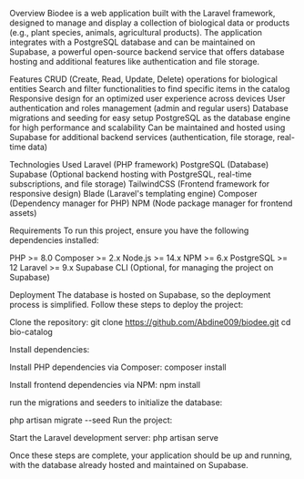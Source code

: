 Overview
Biodee is a web application built with the Laravel framework, designed to manage and display a collection of biological data or products (e.g., plant species, animals, agricultural products). The application integrates with a PostgreSQL database and can be maintained on Supabase, a powerful open-source backend service that offers database hosting and additional features like authentication and file storage.

Features
CRUD (Create, Read, Update, Delete) operations for biological entities
Search and filter functionalities to find specific items in the catalog
Responsive design for an optimized user experience across devices
User authentication and roles management (admin and regular users)
Database migrations and seeding for easy setup
PostgreSQL as the database engine for high performance and scalability
Can be maintained and hosted using Supabase for additional backend services (authentication, file storage, real-time data)


Technologies Used
Laravel (PHP framework)
PostgreSQL (Database)
Supabase (Optional backend hosting with PostgreSQL, real-time subscriptions, and file storage)
TailwindCSS (Frontend framework for responsive design)
Blade (Laravel's templating engine)
Composer (Dependency manager for PHP)
NPM (Node package manager for frontend assets)


Requirements
To run this project, ensure you have the following dependencies installed:

PHP >= 8.0
Composer >= 2.x
Node.js >= 14.x
NPM >= 6.x
PostgreSQL >= 12
Laravel >= 9.x
Supabase CLI (Optional, for managing the project on Supabase)


Deployment
The database is hosted on Supabase, so the deployment process is simplified. Follow these steps to deploy the project:

Clone the repository:
git clone https://github.com/Abdine009/biodee.git
cd bio-catalog

Install dependencies:

Install PHP dependencies via Composer:
composer install

Install frontend dependencies via NPM:
npm install

run the migrations and seeders to initialize the database:


php artisan migrate --seed
Run the project:

Start the Laravel development server:
php artisan serve

Once these steps are complete, your application should be up and running, with the database already hosted and maintained on Supabase.
